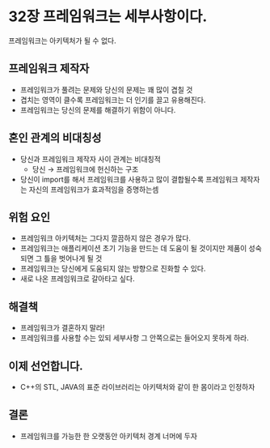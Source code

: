 # 32장 프레임워크는 세부사항이다.

프레임워크는 아키텍처가 될 수 없다.

## 프레임워크 제작자

- 프레임워크가 풀려는 문제와 당신의 문제는 꽤 많이 겹칠 것
- 겹치는 영역이 클수록 프레임워크는 더 인기를 끌고 유용해진다.
- 프레임워크는 당신의 문제를 해결하기 위함이 아니다.

## 혼인 관계의 비대칭성

- 당신과 프레임워크 제작자 사이 관계는 비대칭적
    - 당신 → 프레임워크에 헌신하는 구조
- 당신이 import를 해서 프레임워크를 사용하고 많이 결합될수록 프레임워크 제작자는 자신의 프레임워크가 효과적임을 증명하는셈

## 위험 요인

- 프레임워크 아키텍처는 그다지 깔끔하지 않은 경우가 많다.
- 프레임워크는 애플리케이션 초기 기능을 만드는 데 도움이 될 것이지만 제품이 성숙되면 그 틀을 벗어나게 될 것
- 프레임워크는 당신에게 도움되지 않는 방향으로 진화할 수 있다.
- 새로 나온 프레임워크로 갈아타고 싶다.

## 해결책

- 프레임워크가 결혼하지 말라!
- 프레임워크를 사용할 수는 있되 세부사항 그 안쪽으로는 들어오지 못하게 하라.

## 이제 선언합니다.

- C++의 STL, JAVA의 표준 라이브러리는 아키텍처와 같이 한 몸이라고 인정하자

## 결론

- 프레임워크를 가능한 한 오랫동안 아키텍처 경계 너머에 두자
